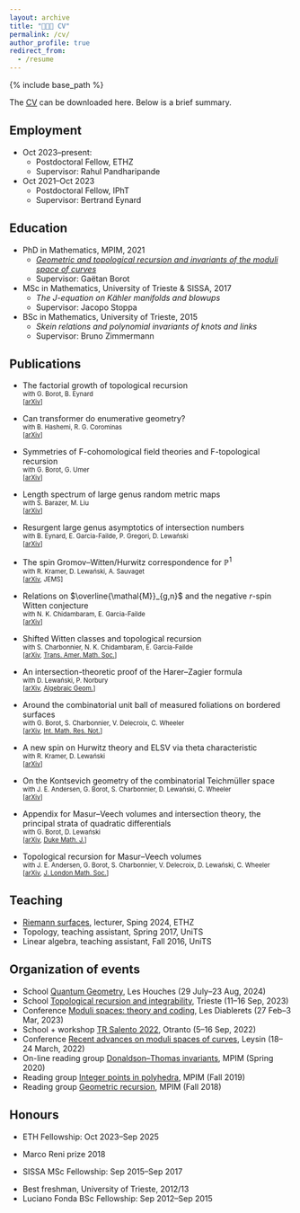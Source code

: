 ```yaml
---
layout: archive
title: "👨🏻‍🎓 CV"
permalink: /cv/
author_profile: true
redirect_from:
  - /resume
---
```


{% include base_path %}

The [CV](http://agiacche.github.io/files/giacchetto_cv_en.pdf) can be downloaded here. Below is a brief summary.

Employment
------
* Oct 2023–present: 
  * Postdoctoral Fellow, ETHZ
  * Supervisor: Rahul Pandharipande
* Oct 2021–Oct 2023
  * Postdoctoral Fellow, IPhT
  * Supervisor: Bertrand Eynard

Education
------
* PhD in Mathematics, MPIM, 2021
  * *[Geometric and topological recursion and invariants of the moduli space of curves](https://bonndoc.ulb.uni-bonn.de/xmlui/handle/20.500.11811/9385)*
  * Supervisor: Gaëtan Borot
* MSc in Mathematics, University of Trieste & SISSA, 2017
  * *The J-equation on Kähler manifolds and blowups*
  * Supervisor: Jacopo Stoppa
* BSc in Mathematics, University of Trieste, 2015
  * *Skein relations and polynomial invariants of knots and links*
  * Supervisor: Bruno Zimmermann

Publications
------
* The factorial growth of topological recursion  
<span style="font-size: 0.8em;">with G. Borot, B. Eynard</span>  
<span style="font-size: 0.8em;">\[[arXiv](https://arxiv.org/abs/2409.17838)\]</span>

* Can transformer do enumerative geometry?  
<span style="font-size: 0.8em;">with B. Hashemi, R. G. Corominas</span>  
<span style="font-size: 0.8em;">\[[arXiv](https://www.arxiv.org/abs/2408.14915)\]</span>

* Symmetries of F-cohomological field theories and F-topological recursion  
<span style="font-size: 0.8em;">with G. Borot, G. Umer</span>  
<span style="font-size: 0.8em;">\[[arXiv](https://arxiv.org/abs/2406.06304)\]</span>

* Length spectrum of large genus random metric maps  
<span style="font-size: 0.8em;">with S. Barazer, M. Liu</span>  
<span style="font-size: 0.8em;">\[[arXiv](https://arxiv.org/abs/2312.10517)\]</span>

* Resurgent large genus asymptotics of intersection numbers  
<span style="font-size: 0.8em;">with B. Eynard, E. Garcia-Failde, P. Gregori, D. Lewański</span>  
<span style="font-size: 0.8em;">\[[arXiv](https://arxiv.org/abs/2309.03143)\]</span>

* The spin Gromov–Witten/Hurwitz correspondence for $\mathbb{P}^1$  
<span style="font-size: 0.8em;">with R. Kramer, D. Lewański, A. Sauvaget</span>  
<span style="font-size: 0.8em;">\[[arXiv](https://arxiv.org/abs/2208.03259), JEMS\]</span>

* Relations on $\overline{\mathal{M}}_{g,n}$ and the negative $r$-spin Witten conjecture  
<span style="font-size: 0.8em;">with N. K. Chidambaram, E. Garcia-Failde</span>  
<span style="font-size: 0.8em;">\[[arXiv](https://arxiv.org/abs/2205.15621)\]</span>

* Shifted Witten classes and topological recursion  
<span style="font-size: 0.8em;">with S. Charbonnier, N. K. Chidambaram, E. Garcia-Failde</span>  
<span style="font-size: 0.8em;">\[[arXiv](https://arxiv.org/abs/2203.16523), [Trans. Amer. Math. Soc.](https://doi.org/10.1090/tran/9046)\]</span>

* An intersection-theoretic proof of the Harer–Zagier formula  
<span style="font-size: 0.8em;">with D. Lewański, P. Norbury</span>  
<span style="font-size: 0.8em;">\[[arXiv](https://arxiv.org/abs/2112.11137), [Algebraic Geom.](https://doi.org/10.14231/AG-2023-004)\]</span>

* Around the combinatorial unit ball of measured foliations on bordered surfaces  
<span style="font-size: 0.8em;">with G. Borot, S. Charbonnier, V. Delecroix, C. Wheeler</span>  
<span style="font-size: 0.8em;">\[[arXiv](https://arxiv.org/abs/2110.12538), [Int. Math. Res. Not.](https://doi.org/10.1093/imrn/rnac231)\]</span>

* A new spin on Hurwitz theory and ELSV via theta characteristic  
<span style="font-size: 0.8em;">with R. Kramer, D. Lewański</span>  
<span style="font-size: 0.8em;">\[[arXiv](https://arxiv.org/abs/2112.11137)\]</span>

* On the Kontsevich geometry of the combinatorial Teichmüller space  
<span style="font-size: 0.8em;">with J. E. Andersen, G. Borot, S. Charbonnier, D. Lewański, C. Wheeler</span>  
<span style="font-size: 0.8em;">\[[arXiv](https://arxiv.org/abs/2010.11806)\]</span>

* Appendix for Masur–Veech volumes and intersection theory, the principal strata of quadratic differentials  
<span style="font-size: 0.8em;">with G. Borot, D. Lewański</span>  
<span style="font-size: 0.8em;">\[[arXiv](https://arxiv.org/abs/1912.02267), [Duke Math. J.](https://doi.org/10.1215/00127094-2022-0063)\]</span>

* Topological recursion for Masur–Veech volumes  
<span style="font-size: 0.8em;">with J. E. Andersen, G. Borot, S. Charbonnier, V. Delecroix, D. Lewański, C. Wheeler</span>  
<span style="font-size: 0.8em;">\[[arXiv](https://arxiv.org/abs/1905.10352), [J. London Math. Soc.](https://doi.org/10.1112/jlms.12686)\]</span>

Teaching
------
* [Riemann surfaces](https://agiacche.github.io/teaching/2024-spring-RiemannSurfaces), lecturer, Sping 2024, ETHZ
* Topology, teaching assistant, Spring 2017, UniTS
* Linear algebra, teaching assistant, Fall 2016, UniTS

Organization of events
------
* School [Quantum Geometry](https://houches24.github.io), Les Houches (29 July–23 Aug, 2024)
* School [Topological recursion and integrability](https://indico.in2p3.fr/event/29404), Trieste (11–16 Sep, 2023)
* Conference [Moduli spaces: theory and coding](https://indico.in2p3.fr/event/28594), Les Diablerets (27 Feb–3 Mar, 2023)
* School + workshop [TR Salento 2022](https://sites.google.com/view/tr-salento-2022/home), Otranto (5–16 Sep, 2022)
* Conference [Recent advances on moduli spaces of curves](https://sites.google.com/view/moduli2022/home), Leysin (18–24 March, 2022)
* On-line reading group [Donaldson–Thomas invariants](https://www.mathematik.hu-berlin.de/de/forschung/forschungsgebiete/mathematische-physik/borot-mp-homepage/online-reading-group-stability-conditions-and-dt-invariants), MPIM (Spring 2020)
* Reading group [Integer points in polyhedra](https://sites.google.com/view/integerpointsonpolyhedra/home), MPIM (Fall 2019)
* Reading group [Geometric recursion](https://sites.google.com/view/grlearningseminar/home), MPIM (Fall 2018)

<!--
Research stays
------
* 2024 – University of Edinburgh, University of Tokyo, University of Science and Technology of China
* 2023 – University of Trieste
* 2022 – University of Geneva, SISSA, Leiden University, Humboldt University, University of Trieste
* 2021 – Humboldt University
* 2020 – University of Melbourne
* 2019 – Centre for Quantum Mathematics
-->

Honours
------
* ETH Fellowship: Oct 2023–Sep 2025
<!-- * Oberwolfach Leibniz Graduate Students 2021 -->
* Marco Reni prize 2018
<!-- * Friulovest Bank award 2017 -->
* SISSA MSc Fellowship: Sep 2015–Sep 2017
<!-- * Friulovest Bank award 2015 -->
* Best freshman, University of Trieste, 2012/13
* Luciano Fonda BSc Fellowship: Sep 2012–Sep 2015